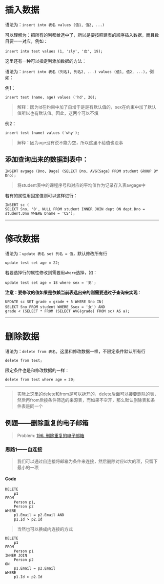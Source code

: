 # 插入数据

语法为：`insert into 表名 values (值1, 值2, ...)`

可以理解为：把所有的列都给选中了，所以是要按照建表的顺序插入数据，而且数目要一一对应，例如：

```mysql
insert into test values (1, 'zly', '女', 19);
```

这里还有一种可以指定列添加数据的方法：

语法为：`insert into 表名 (列名1, 列名2, ...) values (值1, 值2, ...)`，例如：

例1：

```mysql
insert test (name, age) values ('hd', 20);
```

> 解释：因为id在约束中加了自增于是是有默认值的，sex在约束中加了默认值所以也有默认值。因此，这两个可以不填

例2：

```mysql
insert test (name) values ('why');
```

> 解释：因为age没有说不能为空，所以这里不给值也没事

## 添加查询出来的数据到表中：

```mysql
INSERT avgage (Dno, Dage) (SELECT Dno, AVG(Sage) FROM student GROUP BY Dno);
```

> 将student表中的课程序号和对应的平均值作为记录存入表avgage中

若有的属性用固定值则可以这样进行：

```mysql
INSERT sc (
SELECT Sno, '8', NULL FROM student INNER JOIN dept ON dept.Dno = student.Dno WHERE Dname = 'CS');
```

---

# 修改数据

语法为：`update 表名 set 列名 = 值`，默认修改所有行

```mysql
update test set age = 22;
```

若要选择行的属性修改则需要用`where`选择，如：

```mysql
update test set age = 18 where sex = '男';
```

**注意：要修改的值如果是依赖当前表选出来的则需要通过子查询来实现**：

```mysql
UPDATE sc SET grade = grade + 5 WHERE Sno IN(
SELECT Sno FROM student WHERE Ssex = '女') AND 
grade < (SELECT * FROM (SELECT AVG(grade) FROM sc) AS a);
```

---

# 删除数据

语法为：`delete from 表名`，这里和修改数据一样，不限定条件默认所有行

```mysql
delete from test;
```

限定条件也是和修改数据的一样：

```mysql
delete from test where age = 20;
```

---

> 实际上这里的delete和from是可以拆开的，delete后面可以接要删除的表，然后再from后接条件筛选的来源表，而如果不空开，那么默认删除表和条件表是同一个

## 例题——删除重复的电子邮箱

> Problem: [196. 删除重复的电子邮箱](https://leetcode.cn/problems/delete-duplicate-emails/description/)

### 思路1——自连接

> 我们可以通过自连接将邮箱为条件来连接，然后删除对应id大的项，只留下最小的一项

#### Code

```mysql
DELETE 
    p1 
FROM 
    Person p1,
    Person p2
WHERE
    p1.Email = p2.Email AND 
    p1.Id > p2.Id
```

> 当然也可以换成内连接的方式

```mysql
DELETE 
    p1 
FROM 
    Person p1
INNER JOIN
    Person p2
ON
    p1.Email = p2.Email
WHERE
    p1.Id > p2.Id
```

